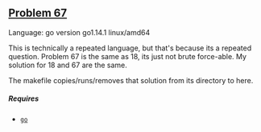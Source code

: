 ## [Problem 67](https://projecteuler.net/problem=67)

Language: go version go1.14.1 linux/amd64

This is technically a repeated language, but that's because its a repeated question. Problem 67 is the same as 18, its just not brute force-able. My solution for 18 and 67 are the same.

The makefile copies/runs/removes that solution from its directory to here.

##### Requires

- [`go`](https://golang.org/)
